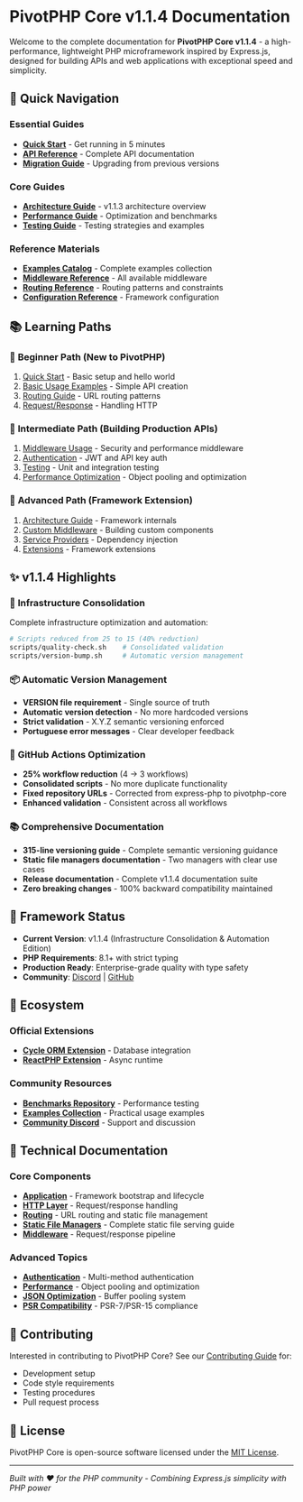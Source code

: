# PivotPHP Core v1.1.4 Documentation

Welcome to the complete documentation for **PivotPHP Core v1.1.4** - a high-performance, lightweight PHP microframework inspired by Express.js, designed for building APIs and web applications with exceptional speed and simplicity.

## 🚀 Quick Navigation

### Essential Guides
- **[Quick Start](quick-start.md)** - Get running in 5 minutes
- **[API Reference](API_REFERENCE.md)** - Complete API documentation
- **[Migration Guide](MIGRATION_GUIDE.md)** - Upgrading from previous versions

### Core Guides
- **[Architecture Guide](guides/architecture.md)** - v1.1.3 architecture overview
- **[Performance Guide](guides/performance.md)** - Optimization and benchmarks  
- **[Testing Guide](guides/testing.md)** - Testing strategies and examples

### Reference Materials
- **[Examples Catalog](reference/examples.md)** - Complete examples collection
- **[Middleware Reference](reference/middleware.md)** - All available middleware
- **[Routing Reference](reference/routing.md)** - Routing patterns and constraints
- **[Configuration Reference](reference/configuration.md)** - Framework configuration

## 📚 Learning Paths

### 👶 **Beginner Path** (New to PivotPHP)
1. [Quick Start](quick-start.md) - Basic setup and hello world
2. [Basic Usage Examples](implementations/usage_basic.md) - Simple API creation
3. [Routing Guide](technical/routing/SYNTAX_GUIDE.md) - URL routing patterns
4. [Request/Response](technical/http/README.md) - Handling HTTP

### 🏃 **Intermediate Path** (Building Production APIs)
1. [Middleware Usage](implementations/usage_with_middleware.md) - Security and performance middleware
2. [Authentication](technical/authentication/README.md) - JWT and API key auth
3. [Testing](guides/testing.md) - Unit and integration testing
4. [Performance Optimization](guides/performance.md) - Object pooling and optimization

### 🚀 **Advanced Path** (Framework Extension)
1. [Architecture Guide](guides/architecture.md) - Framework internals
2. [Custom Middleware](implementations/usage_with_custom_middleware.md) - Building custom components
3. [Service Providers](technical/providers/README.md) - Dependency injection
4. [Extensions](technical/extensions/README.md) - Framework extensions

## ✨ v1.1.4 Highlights

### 🔧 **Infrastructure Consolidation**
Complete infrastructure optimization and automation:
```bash
# Scripts reduced from 25 to 15 (40% reduction)
scripts/quality-check.sh    # Consolidated validation
scripts/version-bump.sh     # Automatic version management
```

### 📦 **Automatic Version Management**  
- **VERSION file requirement** - Single source of truth
- **Automatic version detection** - No more hardcoded versions
- **Strict validation** - X.Y.Z semantic versioning enforced
- **Portuguese error messages** - Clear developer feedback

### 🚀 **GitHub Actions Optimization**
- **25% workflow reduction** (4 → 3 workflows)
- **Consolidated scripts** - No more duplicate functionality
- **Fixed repository URLs** - Corrected from express-php to pivotphp-core
- **Enhanced validation** - Consistent across all workflows

### 📚 **Comprehensive Documentation**
- **315-line versioning guide** - Complete semantic versioning guidance
- **Static file managers documentation** - Two managers with clear use cases
- **Release documentation** - Complete v1.1.4 documentation suite
- **Zero breaking changes** - 100% backward compatibility maintained

## 🔧 Framework Status

- **Current Version**: v1.1.4 (Infrastructure Consolidation & Automation Edition)
- **PHP Requirements**: 8.1+ with strict typing
- **Production Ready**: Enterprise-grade quality with type safety
- **Community**: [Discord](https://discord.gg/DMtxsP7z) | [GitHub](https://github.com/PivotPHP/pivotphp-core)

## 🧩 Ecosystem

### Official Extensions
- **[Cycle ORM Extension](https://github.com/PivotPHP/pivotphp-cycle-orm)** - Database integration
- **[ReactPHP Extension](https://github.com/PivotPHP/pivotphp-reactphp)** - Async runtime

### Community Resources
- **[Benchmarks Repository](https://github.com/PivotPHP/pivotphp-benchmarks)** - Performance testing
- **[Examples Collection](examples/)** - Practical usage examples
- **[Community Discord](https://discord.gg/DMtxsP7z)** - Support and discussion

## 📖 Technical Documentation

### Core Components
- **[Application](technical/application.md)** - Framework bootstrap and lifecycle
- **[HTTP Layer](technical/http/README.md)** - Request/response handling
- **[Routing](technical/routing/README.md)** - URL routing and static file management
- **[Static File Managers](technical/routing/STATIC_FILE_MANAGERS.md)** - Complete static file serving guide
- **[Middleware](technical/middleware/README.md)** - Request/response pipeline

### Advanced Topics
- **[Authentication](technical/authentication/README.md)** - Multi-method authentication
- **[Performance](technical/performance/)** - Object pooling and optimization
- **[JSON Optimization](technical/json/README.md)** - Buffer pooling system
- **[PSR Compatibility](technical/compatibility/)** - PSR-7/PSR-15 compliance

## 🤝 Contributing

Interested in contributing to PivotPHP Core? See our [Contributing Guide](contributing/README.md) for:
- Development setup
- Code style requirements  
- Testing procedures
- Pull request process

## 📄 License

PivotPHP Core is open-source software licensed under the [MIT License](../LICENSE).

---

*Built with ❤️ for the PHP community - Combining Express.js simplicity with PHP power*